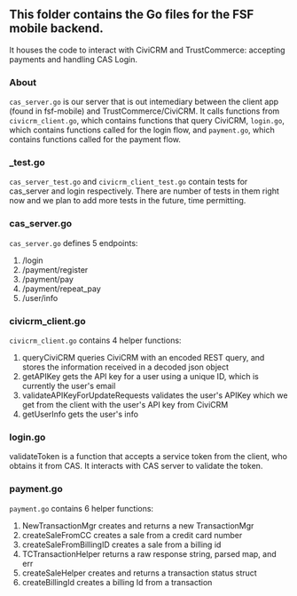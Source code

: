 ## This folder contains the Go files for the FSF mobile backend.
It houses the code to interact with CiviCRM and TrustCommerce: accepting payments and handling CAS Login. 

### About
`cas_server.go` is our server that is out intemediary between the client app (found in fsf-mobile) and TrustCommerce/CiviCRM. It calls functions from `civicrm_client.go`, which contains functions that query CiviCRM, `login.go`, which contains functions called for the login flow, and `payment.go`, which contains functions called for the payment flow.

### _test.go
`cas_server_test.go` and `civicrm_client_test.go` contain tests for cas_server and login respectively. There are number of tests in them right now and we plan to add more tests in the future, time permitting.

### cas_server.go
`cas_server.go` defines 5 endpoints:
1. /login
2. /payment/register
3. /payment/pay
4. /payment/repeat_pay
5. /user/info

### civicrm_client.go
`civicrm_client.go` contains 4 helper functions:

1. queryCiviCRM queries CiviCRM with an encoded REST query, and stores the information received in a decoded json object
2. getAPIKey gets the API key for a user using a unique ID, which is currently the user's email
3. validateAPIKeyForUpdateRequests validates the user's APIKey which we get from the client with the user's API key from CiviCRM
4. getUserInfo gets the user's info

### login.go
validateToken is a function that accepts a service token from the client, who obtains it from
CAS. It interacts with CAS server to validate the token.

### payment.go
`payment.go` contains 6 helper functions:

1. NewTransactionMgr creates and returns a new TransactionMgr
2. createSaleFromCC creates a sale from a credit card number
3. createSaleFromBillingID creates a sale from a billing id
4. TCTransactionHelper returns a raw response string, parsed map, and err
5. createSaleHelper creates and returns a transaction status struct
6. createBillingId creates a billing Id from a transaction
